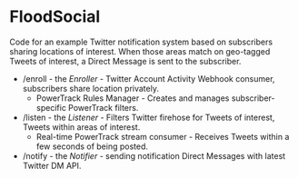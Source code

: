 # FloodSocial

Code for an example Twitter notification system based on subscribers sharing locations of interest. When those areas match on geo-tagged Tweets of interest, a Direct Message is sent to the subscriber.

+ /enroll - the _Enroller_ - Twitter Account Activity Webhook consumer, subscribers share location privately.
  + PowerTrack Rules Manager - Creates and manages subscriber-specific PowerTrack filters. 
+ /listen - the _Listener_ - Filters Twitter firehose for Tweets of interest, Tweets within areas of interest. 
  + Real-time PowerTrack stream consumer - Receives Tweets within a few seconds of being posted.  
+ /notify - the _Notifier_ - sending notification Direct Messages with latest Twitter DM API.
